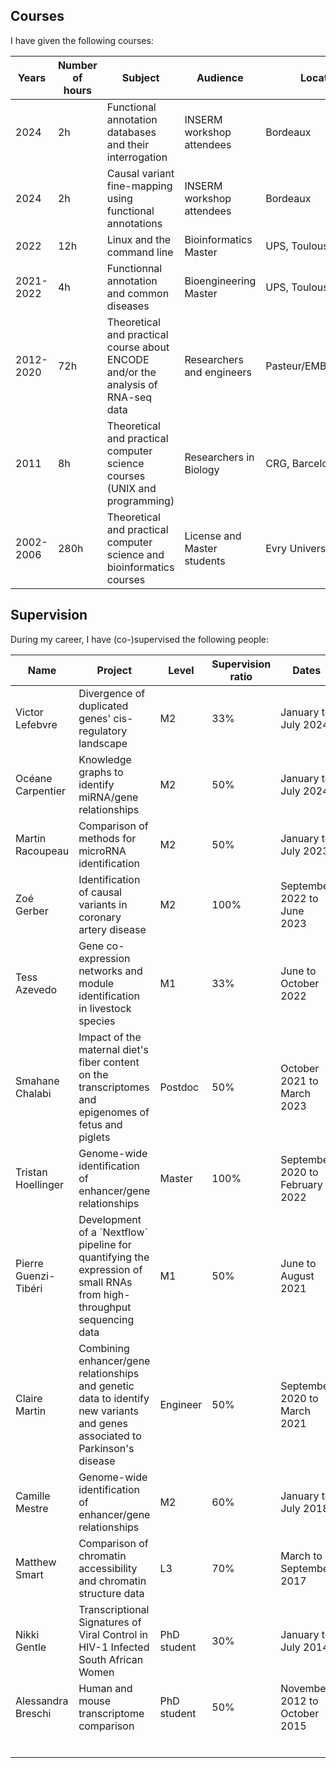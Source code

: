 ## Courses
I have given the following courses:
<table>
  <thead>
      <tr>
      <th width=100px>Years</th>
      <th width=100px>Number of hours</th>
      <th width=400px>Subject</th>
      <th width=200px>Audience</th>
      <th width=200px>Location</th>
    </tr>
  </thead>
  <tbody>
    <tr>
      <td>2024</td>
      <td>2h</td>
      <td>Functional annotation databases and their interrogation</td>
      <td>INSERM workshop attendees</td>
      <td>Bordeaux</td>
    </tr>
    <tr>
      <td>2024</td>
      <td>2h</td>
      <td>Causal variant fine-mapping using functional annotations</td>
      <td>INSERM workshop attendees</td>
      <td>Bordeaux</td>
    </tr>
    <tr>
      <td>2022</td>
      <td>12h</td>
      <td>Linux and the command line</td>
      <td>Bioinformatics Master</td>
      <td>UPS, Toulouse</td>
    </tr>
    <tr>
      <td>2021-2022</td>
      <td>4h</td>
      <td>Functionnal annotation and common diseases</td>
      <td>Bioengineering Master</td>
      <td>UPS, Toulouse</td>
    </tr>
    <tr>
      <td>2012-2020</td>
      <td>72h</td>
      <td>Theoretical and practical course about ENCODE and/or the analysis of RNA-seq data</td>
      <td>Researchers and engineers</td>
      <td>Pasteur/EMBO/CRG/SIB</td>
    </tr>
    <tr>
      <td>2011</td>
      <td>8h</td>
      <td>Theoretical and practical computer science courses (UNIX and programming)</td>
      <td>Researchers in Biology</td>
      <td>CRG, Barcelona</td>
    </tr>
    <tr>
      <td>2002-2006</td>
      <td>280h</td>
      <td>Theoretical and practical computer science and bioinformatics courses</td>
      <td>License and Master students</td>
      <td>Evry University</td>
    </tr>
  </tbody>
</table>

## Supervision
During my career, I have (co-)supervised the following people:
<table>
  <thead>
    <tr>
      <th width=150px>Name</th>
      <th width=450px>Project</th>
      <th width=100px>Level</th>
      <th width=100px>Supervision ratio</th>
      <th width=200px>Dates</th>
    </tr>
  </thead>
  <tbody>
    <tr>
      <td>Victor Lefebvre</td>
      <td>Divergence of duplicated genes' cis-regulatory landscape</td>
      <td>M2</td>
      <td>33%</td>
      <td>January to July 2024</td>
    </tr>
    <tr>
      <td> Océane Carpentier</td>
      <td>Knowledge graphs to identify miRNA/gene relationships</td>
      <td>M2</td>
      <td>50%</td>
      <td>January to July 2024</td>
    </tr>
    <tr>
      <td>Martin Racoupeau</td>
      <td>Comparison of methods for microRNA identification</td>
      <td>M2</td>
      <td>50%</td>
      <td>January to July 2023</td>
    </tr>
    <tr>
      <td>Zoé Gerber</td>
      <td>Identification of causal variants in coronary artery disease</td>
      <td>M2</td>
      <td>100%</td>
      <td>September 2022 to June 2023</td>
    </tr>
    <tr>
      <td>Tess Azevedo</td>
      <td>Gene co-expression networks and module identification in livestock species</td>
      <td>M1</td>
      <td>33%</td>
      <td>June to October 2022</td>
    </tr>
    <tr>
      <td>Smahane Chalabi</td>
      <td>Impact of the maternal diet's fiber content on the transcriptomes and epigenomes of fetus and piglets</td>
      <td>Postdoc</td>
      <td>50%</td>
      <td>October 2021 to March 2023</td>
    </tr>
    <tr>
      <td>Tristan Hoellinger</td>
      <td>Genome-wide identification of enhancer/gene relationships</td>
      <td>Master</td>
      <td>100%</td>
      <td>September 2020 to February 2022</td>
    </tr>
    <tr>
      <td>Pierre Guenzi-Tibéri</td>
      <td>Development of a `Nextflow` pipeline for quantifying the expression of small RNAs from high-throughput sequencing data</td>
      <td>M1</td>
      <td>50%</td>
      <td>June to August 2021</td>
    </tr>
    <tr>
      <td>Claire Martin</td>
      <td>Combining enhancer/gene relationships and genetic data to identify new variants and genes associated to Parkinson's disease</td>
      <td>Engineer</td>
      <td>50%</td>
      <td>September 2020 to March 2021</td>
    </tr>
    <tr>
      <td>Camille Mestre</td>
      <td>Genome-wide identification of enhancer/gene relationships</td>
      <td>M2</td>
      <td>60%</td>
      <td>January to July 2018</td>
    </tr>
    <tr>
      <td>Matthew Smart</td>
      <td>Comparison of chromatin accessibility and chromatin structure data</td>
      <td>L3</td>
      <td>70%</td>
      <td>March to September 2017</td>
    </tr>
    <tr>
      <td>Nikki Gentle</td>
      <td>Transcriptional Signatures of Viral Control in HIV-1 Infected South African Women</td>
      <td>PhD student</td>
      <td>30%</td>
      <td>January to July 2014</td>
    </tr>
    <tr>
      <td>Alessandra Breschi</td>
      <td>Human and mouse transcriptome comparison</td>
      <td>PhD student</td>
      <td>50%</td>
      <td>November 2012 to October 2015</td>
    </tr>
    <tr>
      <td></td>
      <td></td>
      <td></td>
      <td></td>
      <td></td>
    </tr>
    <tr>
      <td></td>
      <td></td>
      <td></td>
      <td></td>
      <td></td>
    </tr>
    <tr>
      <td></td>
      <td></td>
      <td></td>
      <td></td>
      <td></td>
    </tr>
    <tr>
      <td></td>
      <td></td>
      <td></td>
      <td></td>
      <td></td>
    </tr>
    <tr>
      <td></td>
      <td></td>
      <td></td>
      <td></td>
      <td></td>
    </tr>
    <tr>
      <td></td>
      <td></td>
      <td></td>
      <td></td>
      <td></td>
    </tr>
  </tbody>
</table>
